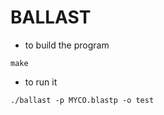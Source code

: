 # BALLAST

- to build the program 

```make```

- to run it 

```./ballast -p MYCO.blastp -o test ```